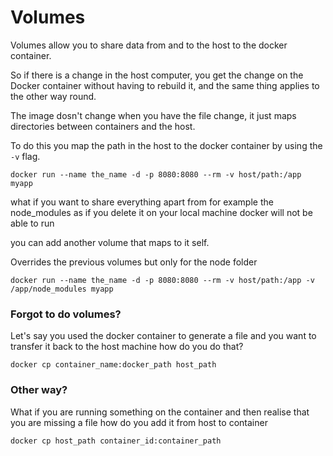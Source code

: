 # Volumes

Volumes allow you to share data from and to the host to the docker container. 

So if there is a change in the host computer, you get the change on the Docker container without having to rebuild it, and the same thing applies to the other way round. 

The image dosn't change when you have the file change, it just maps directories between containers and the host. 

To do this you map the path in the host to the docker container by using the `-v` flag. 

`docker run --name the_name -d -p 8080:8080 --rm -v host/path:/app myapp`

what if you want to share everything apart from for example the node_modules as if you delete it on your local machine docker will not be able to run

you can add another volume that maps to it self.

Overrides the previous volumes but only for the node folder

`docker run --name the_name -d -p 8080:8080 --rm -v host/path:/app -v /app/node_modules myapp`


### Forgot to do volumes? 

Let's say you used the docker container to generate a file and you want to transfer it back to the host machine how do you do that? 

`docker cp container_name:docker_path host_path`

### Other way? 

What if you are running something on the container and then realise that you are missing a file how do you add it from host to container 

`docker cp host_path container_id:container_path
`
